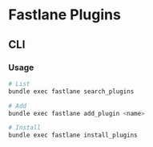 # Fastlane Plugins

## CLI

### Usage

```sh
# List
bundle exec fastlane search_plugins

# Add
bundle exec fastlane add_plugin <name>

# Install
bundle exec fastlane install_plugins
```

<!--
bundle exec fastlane add_plugin appcenter
bundle exec fastlane add_plugin versioning
bundle exec fastlane add_plugin sentry
bundle exec fastlane add_plugin changelog
bundle exec fastlane add_plugin aws_s3
-->

